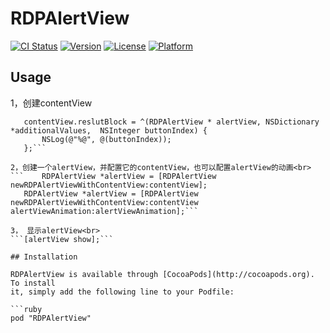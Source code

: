 # RDPAlertView

[![CI Status](http://img.shields.io/travis/Milker90/RDPAlertView.svg?style=flat)](https://travis-ci.org/Milker90/RDPAlertView)
[![Version](https://img.shields.io/cocoapods/v/RDPAlertView.svg?style=flat)](http://cocoapods.org/pods/RDPAlertView)
[![License](https://img.shields.io/cocoapods/l/RDPAlertView.svg?style=flat)](http://cocoapods.org/pods/RDPAlertView)
[![Platform](https://img.shields.io/cocoapods/p/RDPAlertView.svg?style=flat)](http://cocoapods.org/pods/RDPAlertView)

## Usage

 1，创建contentView<br>
 ```RDPCustomAlertViewContentView *contentView = [RDPCustomAlertViewContentView newCustomAlertViewContentView:@"提示" message:@"这是一个全新的alertView，欢迎使用它。" buttonTitles:@"好的", @"不了", nil];
    contentView.reslutBlock = ^(RDPAlertView * alertView, NSDictionary *additionalValues,  NSInteger buttonIndex) {
        NSLog(@"%@", @(buttonIndex));
    };```
    
 2，创建一个alertView，并配置它的contentView，也可以配置alertView的动画<br>
 ```    RDPAlertView *alertView = [RDPAlertView newRDPAlertViewWithContentView:contentView];
    RDPAlertView *alertView = [RDPAlertView newRDPAlertViewWithContentView:contentView alertViewAnimation:alertViewAnimation];```
    
 3， 显示alertView<br>
 ```[alertView show];```

## Installation

RDPAlertView is available through [CocoaPods](http://cocoapods.org). To install
it, simply add the following line to your Podfile:

```ruby
pod "RDPAlertView"
```